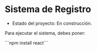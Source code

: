 <h1> Sistema de Registro</h1>

- Estado del proyecto: En construcción.


Para ejecutar el sistema, debes poner:

´´´npm install react´´´
